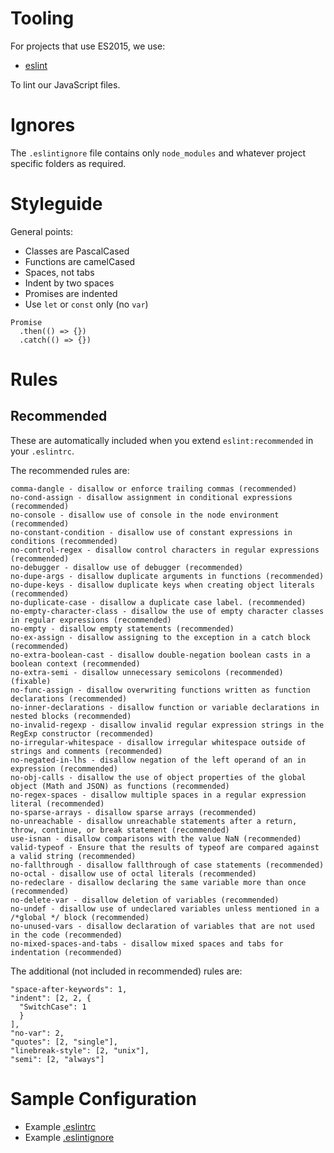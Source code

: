 # Tooling

For projects that use ES2015, we use:

- [eslint](http://eslint.org)

To lint our JavaScript files.

# Ignores

The `.eslintignore` file contains only `node_modules` and whatever project specific folders as required.

# Styleguide

General points:

- Classes are PascalCased
- Functions are camelCased
- Spaces, not tabs
- Indent by two spaces
- Promises are indented
- Use `let` or `const` only (no `var`)

```
Promise
  .then(() => {})
  .catch(() => {})
```

# Rules

## Recommended
These are automatically included when you extend `eslint:recommended` in your `.eslintrc`.

The recommended rules are:
```
comma-dangle - disallow or enforce trailing commas (recommended)
no-cond-assign - disallow assignment in conditional expressions (recommended)
no-console - disallow use of console in the node environment (recommended)
no-constant-condition - disallow use of constant expressions in conditions (recommended)
no-control-regex - disallow control characters in regular expressions (recommended)
no-debugger - disallow use of debugger (recommended)
no-dupe-args - disallow duplicate arguments in functions (recommended)
no-dupe-keys - disallow duplicate keys when creating object literals (recommended)
no-duplicate-case - disallow a duplicate case label. (recommended)
no-empty-character-class - disallow the use of empty character classes in regular expressions (recommended)
no-empty - disallow empty statements (recommended)
no-ex-assign - disallow assigning to the exception in a catch block (recommended)
no-extra-boolean-cast - disallow double-negation boolean casts in a boolean context (recommended)
no-extra-semi - disallow unnecessary semicolons (recommended) (fixable)
no-func-assign - disallow overwriting functions written as function declarations (recommended)
no-inner-declarations - disallow function or variable declarations in nested blocks (recommended)
no-invalid-regexp - disallow invalid regular expression strings in the RegExp constructor (recommended)
no-irregular-whitespace - disallow irregular whitespace outside of strings and comments (recommended)
no-negated-in-lhs - disallow negation of the left operand of an in expression (recommended)
no-obj-calls - disallow the use of object properties of the global object (Math and JSON) as functions (recommended)
no-regex-spaces - disallow multiple spaces in a regular expression literal (recommended)
no-sparse-arrays - disallow sparse arrays (recommended)
no-unreachable - disallow unreachable statements after a return, throw, continue, or break statement (recommended)
use-isnan - disallow comparisons with the value NaN (recommended)
valid-typeof - Ensure that the results of typeof are compared against a valid string (recommended)
no-fallthrough - disallow fallthrough of case statements (recommended)
no-octal - disallow use of octal literals (recommended)
no-redeclare - disallow declaring the same variable more than once (recommended)
no-delete-var - disallow deletion of variables (recommended)
no-undef - disallow use of undeclared variables unless mentioned in a /*global */ block (recommended)
no-unused-vars - disallow declaration of variables that are not used in the code (recommended)
no-mixed-spaces-and-tabs - disallow mixed spaces and tabs for indentation (recommended)
```

The additional (not included in recommended) rules are:
```
"space-after-keywords": 1,
"indent": [2, 2, {
  "SwitchCase": 1
  }
],
"no-var": 2,
"quotes": [2, "single"],
"linebreak-style": [2, "unix"],
"semi": [2, "always"]
```

# Sample Configuration

- Example [.eslintrc](examples/.eslintrc)
- Example [.eslintignore](examples/.eslintignore)
